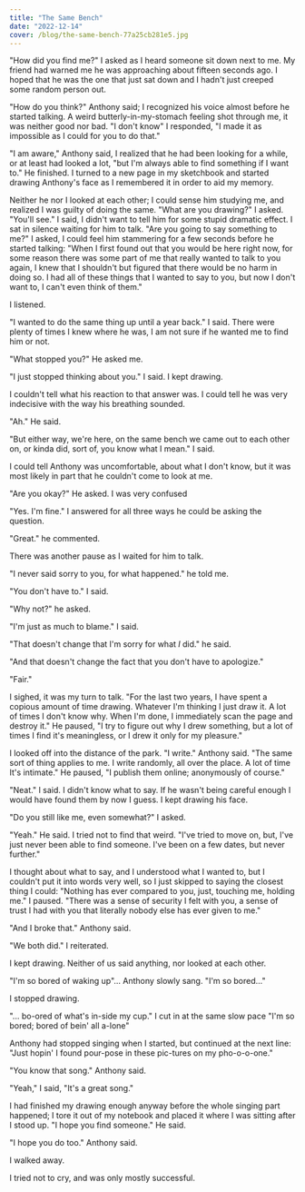 ```yaml
---
title: "The Same Bench"
date: "2022-12-14"
cover: /blog/the-same-bench-77a25cb281e5.jpg
---
```


"How did you find me?" I asked as I heard someone sit down next to me. My friend had warned me he was approaching about fifteen seconds ago. I hoped that he was the one that just sat down and I hadn't just creeped some random person out.

"How do you think?" Anthony said; I recognized his voice almost before he started talking. A weird butterly-in-my-stomach feeling shot through me, it was neither good nor bad. "I don't know" I responded, "I made it as impossible as I could for you to do that."

"I am aware," Anthony said, I realized that he had been looking for a while, or at least had looked a lot, "but I'm always able to find something if I want to." He finished. I turned to a new page in my sketchbook and started drawing Anthony's face as I remembered it in order to aid my memory.

Neither he nor I looked at each other; I could sense him studying me, and realized I was guilty of doing the same. "What are you drawing?" I asked. "You'll see." I said, I didn't want to tell him for some stupid dramatic effect. I sat in silence waiting for him to talk. "Are you going to say something to me?" I asked, I could feel him stammering for a few seconds before he started talking: "When I first found out that you would be here right now, for some reason there was some part of me that really wanted to talk to you again, I knew that I shouldn't but figured that there would be no harm in doing so. I had all of these things that I wanted to say to you, but now I don't want to, I can't even think of them."

I listened.

"I wanted to do the same thing up until a year back." I said. There were plenty of times I knew where he was, I am not sure if he wanted me to find him or not.

"What stopped you?" He asked me.

"I just stopped thinking about you." I said. I kept drawing.

I couldn't tell what his reaction to that answer was. I could tell he was very indecisive with the way his breathing sounded.

"Ah." He said.

"But either way, we're here, on the same bench we came out to each other on, or kinda did, sort of, you know what I mean." I said.

I could tell Anthony was uncomfortable, about what I don't know, but it was most likely in part that he couldn't come to look at me.

"Are you okay?" He asked. I was very confused

"Yes. I'm fine." I answered for all three ways he could be asking the question.

"Great." he commented.

There was another pause as I waited for him to talk.

"I never said sorry to you, for what happened." he told me.

"You don't have to." I said.

"Why not?" he asked.

"I'm just as much to blame." I said.

"That doesn't change that I'm sorry for what *I* did." he said.

"And that doesn't change the fact that you don't have to apologize."

"Fair."

I sighed, it was my turn to talk. "For the last two years, I have spent a copious amount of time drawing. Whatever I'm thinking I just draw it. A lot of times I don't know why. When I'm done, I immediately scan the page and destroy it." He paused, "I try to figure out why I drew something, but a lot of times I find it's meaningless, or I drew it only for my pleasure."

I looked off into the distance of the park. "I write." Anthony said. "The same sort of thing applies to me. I write randomly, all over the place. A lot of time It's intimate." He paused, "I publish them online; anonymously of course."

"Neat." I said. I didn't know what to say. If he wasn't being careful enough I would have found them by now I guess. I kept drawing his face.

"Do you still like me, even somewhat?" I asked.

"Yeah." He said. I tried not to find that weird. "I've tried to move on, but, I've just never been able to find someone. I've been on a few dates, but never further."

I thought about what to say, and I understood what I wanted to, but I couldn't put it into words very well, so I just skipped to saying the closest thing I could: "Nothing has ever compared to you, just, touching me, holding me." I paused. "There was a sense of security I felt with you, a sense of trust I had with you that literally nobody else has ever given to me."

"And I broke that." Anthony said.

"We both did." I reiterated.

I kept drawing. Neither of us said anything, nor looked at each other.

"I'm so bored of waking up"... Anthony slowly sang. "I'm so bored..."

I stopped drawing.

"... bo-ored of what's in-side my cup." I cut in at the same slow pace "I'm so bored; bored of bein' all a-lone"

Anthony had stopped singing when I started, but continued at the next line: "Just hopin' I found pour-pose in these pic-tures on my pho-o-o-one."

"You know that song." Anthony said.

"Yeah," I said, "It's a great song."

I had finished my drawing enough anyway before the whole singing part happened; I tore it out of my notebook and placed it where I was sitting after I stood up. "I hope you find someone." He said.

"I hope you do too." Anthony said.

I walked away.

I tried not to cry, and was only mostly successful.
